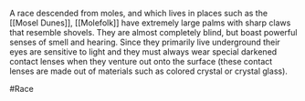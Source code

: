 A race descended from moles, and which lives in places such as the <span class="political-bodies-places">[[Mosel Dunes]]</span>, <span class="races">[[Molefolk]]</span> have extremely large palms with sharp claws that resemble shovels.
They are almost completely blind, but boast powerful senses of smell and hearing.
Since they primarily live underground their eyes are sensitive to light and they must always wear special darkened contact lenses when they venture out onto the surface (these contact lenses are made out of materials such as colored crystal or crystal glass).

#Race